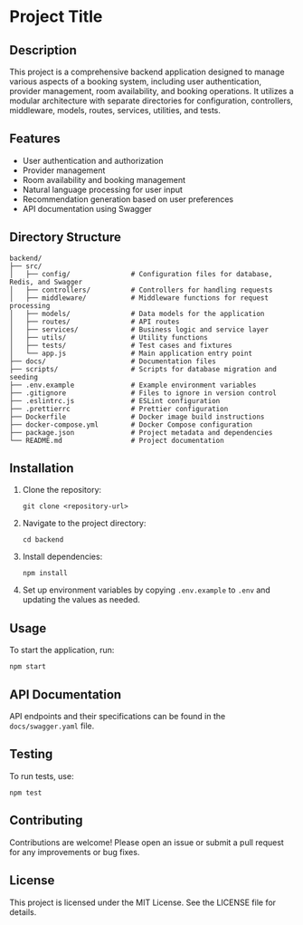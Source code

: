# Project Title

## Description
This project is a comprehensive backend application designed to manage various aspects of a booking system, including user authentication, provider management, room availability, and booking operations. It utilizes a modular architecture with separate directories for configuration, controllers, middleware, models, routes, services, utilities, and tests.

## Features
- User authentication and authorization
- Provider management
- Room availability and booking management
- Natural language processing for user input
- Recommendation generation based on user preferences
- API documentation using Swagger

## Directory Structure
```
backend/
├── src/
│   ├── config/               # Configuration files for database, Redis, and Swagger
│   ├── controllers/          # Controllers for handling requests
│   ├── middleware/           # Middleware functions for request processing
│   ├── models/               # Data models for the application
│   ├── routes/               # API routes
│   ├── services/             # Business logic and service layer
│   ├── utils/                # Utility functions
│   ├── tests/                # Test cases and fixtures
│   └── app.js                # Main application entry point
├── docs/                     # Documentation files
├── scripts/                  # Scripts for database migration and seeding
├── .env.example              # Example environment variables
├── .gitignore                # Files to ignore in version control
├── .eslintrc.js              # ESLint configuration
├── .prettierrc               # Prettier configuration
├── Dockerfile                # Docker image build instructions
├── docker-compose.yml        # Docker Compose configuration
├── package.json              # Project metadata and dependencies
└── README.md                 # Project documentation
```

## Installation
1. Clone the repository:
   ```
   git clone <repository-url>
   ```
2. Navigate to the project directory:
   ```
   cd backend
   ```
3. Install dependencies:
   ```
   npm install
   ```
4. Set up environment variables by copying `.env.example` to `.env` and updating the values as needed.

## Usage
To start the application, run:
```
npm start
```

## API Documentation
API endpoints and their specifications can be found in the `docs/swagger.yaml` file.

## Testing
To run tests, use:
```
npm test
```

## Contributing
Contributions are welcome! Please open an issue or submit a pull request for any improvements or bug fixes.

## License
This project is licensed under the MIT License. See the LICENSE file for details.